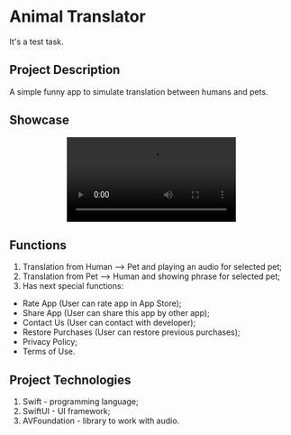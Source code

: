# Animal Translator
It's a test task.

## Project Description
A simple funny app to simulate translation between humans and pets.
## Showcase
<center>
  <video src="" controls>
  </video>
</center>

## Functions
1. Translation from Human --> Pet and playing an audio for selected pet;
2. Translation from Pet --> Human and showing phrase for selected pet;
3. Has next special functions:
  - Rate App (User can rate app in App Store);
  - Share App (User can share this app by other app);
  - Contact Us (User can contact with developer);
  - Restore Purchases (User can restore previous purchases);
  - Privacy Policy;
  - Terms of Use.

## Project Technologies
1. Swift -  programming language;
2. SwiftUI - UI framework;
3. AVFoundation - library to work with audio.
